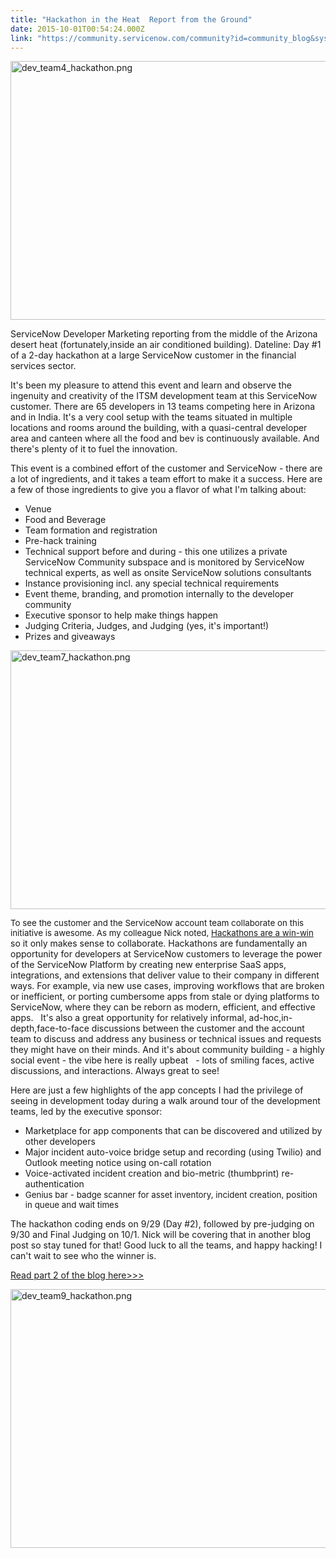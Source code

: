```yaml
---
title: "Hackathon in the Heat  Report from the Ground"
date: 2015-10-01T00:54:24.000Z
link: "https://community.servicenow.com/community?id=community_blog&sys_id=449d6a69dbd0dbc01dcaf3231f961956"
---
```

<p><img   alt="dev_team4_hackathon.png" class="jive-image image-4" src="681dff7ddbd01304b322f4621f96192e.iix" style="height: 414px; width: 620px; display: block; margin-left: auto; margin-right: auto;"/></p><p>ServiceNow Developer Marketing reporting from the middle of the Arizona desert heat (fortunately,inside an air conditioned building). Dateline: Day #1 of a 2-day hackathon at a large ServiceNow customer in the financial services sector.</p><p></p><p>It's been my pleasure to attend this event and learn and observe the ingenuity and creativity of the ITSM development team at this ServiceNow customer. There are 65 developers in 13 teams competing here in Arizona and in India. It's a very cool setup with the teams situated in multiple locations and rooms around the building, with a quasi-central developer area and canteen where all the food and bev is continuously available. And there's plenty of it to fuel the innovation.</p><p></p><p>This event is a combined effort of the customer and ServiceNow - there are a lot of ingredients, and it takes a team effort to make it a success. Here are a few of those ingredients to give you a flavor of what I'm talking about:</p><p></p><ul><li>Venue</li><li>Food and Beverage</li><li>Team formation and registration</li><li>Pre-hack training</li><li>Technical support before and during - this one utilizes a private ServiceNow Community subspace and is monitored by ServiceNow technical experts, as well as onsite ServiceNow solutions consultants</li><li>Instance provisioning incl. any special technical requirements</li><li>Event theme, branding, and promotion internally to the developer community</li><li>Executive sponsor to help make things happen</li><li>Judging Criteria, Judges, and Judging (yes, it's important!)</li><li>Prizes and giveaways</li></ul><p></p><p><img   alt="dev_team7_hackathon.png" class="image-0 jive-image" src="c9fa780adb1097049c9ffb651f961960.iix" style="height: 414px; width: 620px; display: block; margin-left: auto; margin-right: auto;"/></p><p></p><p></p><p><span style="font-size: 13.3333px;">To see the customer and the ServiceNow account team collaborate on this initiative is awesome. As my colleague Nick noted, <a title="" _jive_internal="true" href="/community?id=community_blog&sys_id=c9fca2a5dbd0dbc01dcaf3231f961967">Hackathons are a win-win </a></span>so it only makes sense to collaborate. Hackathons are fundamentally an opportunity for developers at ServiceNow customers to leverage the power of the ServiceNow Platform by creating new enterprise SaaS apps, integrations, and extensions that deliver value to their company in different ways. For example, via new use cases, improving workflows that are broken or inefficient, or porting cumbersome apps from stale or dying platforms to ServiceNow, where they can be reborn as modern, efficient, and effective apps.   It's also a great opportunity for relatively informal, ad-hoc,in-depth,face-to-face discussions between the customer and the account team to discuss and address any business or technical issues and requests they might have on their minds. And it's about community building - a highly social event - the vibe here is really upbeat   - lots of smiling faces, active discussions, and interactions. Always great to see!</p><p></p><p>Here are just a few highlights of the app concepts I had the privilege of seeing in development today during a walk around tour of the development teams, led by the executive sponsor:</p><p></p><ul style="list-style-type: disc;"><li>Marketplace for app components that can be discovered and utilized by other developers</li><li>Major incident auto-voice bridge setup and recording (using Twilio) and Outlook meeting notice using on-call rotation</li><li>Voice-activated incident creation and bio-metric (thumbprint) re-authentication</li><li><span style="font-size: 13.3333px;">Genius bar - badge scanner for asset inventory, incident creation, position in queue and wait times</span></li></ul><p></p><p>The hackathon coding ends on 9/29 (Day #2), followed by pre-judging on 9/30 and Final Judging on 10/1. Nick will be covering that in another blog post so stay tuned for that! Good luck to all the teams, and happy hacking! I can't wait to see who the winner is.</p><p></p><p><a title="" _jive_internal="true" href="/community?id=community_blog&sys_id=555e2aaddbd0dbc01dcaf3231f9619bf">Read part 2 of the blog here&gt;&gt;&gt;</a></p><p></p><p><img   alt="dev_team9_hackathon.png" class="jive-image image-6" src="f891ed0adb10d7049c9ffb651f9619e2.iix" style="height: 414px; width: 620px; display: block; margin-left: auto; margin-right: auto;"/></p>